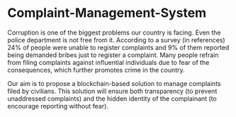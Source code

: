 # Complaint-Management-System
Corruption is one of the biggest problems our country is facing. Even the police department is not free from it. According to a survey (in references) 24% of people were unable to register complaints and 9% of them reported being demanded bribes just to register a complaint. Many people refrain from filing complaints against influential individuals due to fear of the consequences, which further promotes crime in the country.

Our aim is to propose a blockchain-based solution to manage complaints filed by civilians. This solution will ensure both transparency (to prevent unaddressed complaints) and the hidden identity of the complainant (to encourage reporting without fear). 
